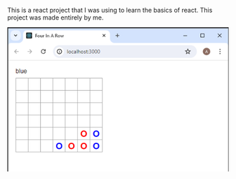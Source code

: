 This is a react project that I was using to learn the basics of react. This project was made entirely by me.

![Picture of a four in a row game in progress](middleOfPlay.PNG)

